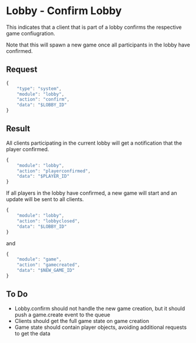 # Lobby - Confirm Lobby

This indicates that a client that is part of a lobby confirms the respective game confiugration.

Note that this will spawn a new game once all participants in the lobby have confirmed.

## Request

```javascript
{
	"type": "system",
	"module": "lobby",
	"action": "confirm",
	"data": "$LOBBY_ID"
}
```

## Result

All clients participating in the current lobby will get a notification that the player confirmed.

```javascript
{
	"module": "lobby",
	"action": "playerconfirmed",
	"data": "$PLAYER_ID"
}
```

If all players in the lobby have confirmed, a new game will start and an update will be sent to all clients.

```javascript
{
	"module": "lobby",
	"action": "lobbyclosed",
	"data": "$LOBBY_ID"
}
```

and

```javascript
{
	"module": "game",
	"action": "gamecreated",
	"data": "$NEW_GAME_ID"
}
```

## To Do

* Lobby.confirm should not handle the new game creation, but it should push a game.create event to the queue
* Clients should get the full game state on game creation
* Game state should contain player objects, avoiding additional requests to get the data
